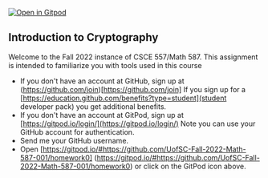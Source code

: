 [![Open in Gitpod](https://gitpod.io/button/open-in-gitpod.svg)](https://gitpod.io/#https://github.com/UofSC-Fall-2022-Math-587-001/homework0)

## Introduction to Cryptography 

Welcome to the Fall 2022 instance of CSCE 557/Math 587. This assignment is intended to 
familiarize you with tools used in this course

- If you don't have an account at GitHub, sign up at (https://github.com/join)[https://github.com/join]
If you sign up for a [https://education.github.com/benefits?type=student](student developer pack)
you get additional benefits.
- If you don't have an account at GitPod, sign up at [https://gitpod.io/login/](https://gitpod.io/login/)
Note you can use your GitHub account for authentication. 
- Send me your GitHub username. 
- Open [https://gitpod.io/#https://github.com/UofSC-Fall-2022-Math-587-001/homework0]
(https://gitpod.io/#https://github.com/UofSC-Fall-2022-Math-587-001/homework0) or click on 
the GitPod icon above. 

